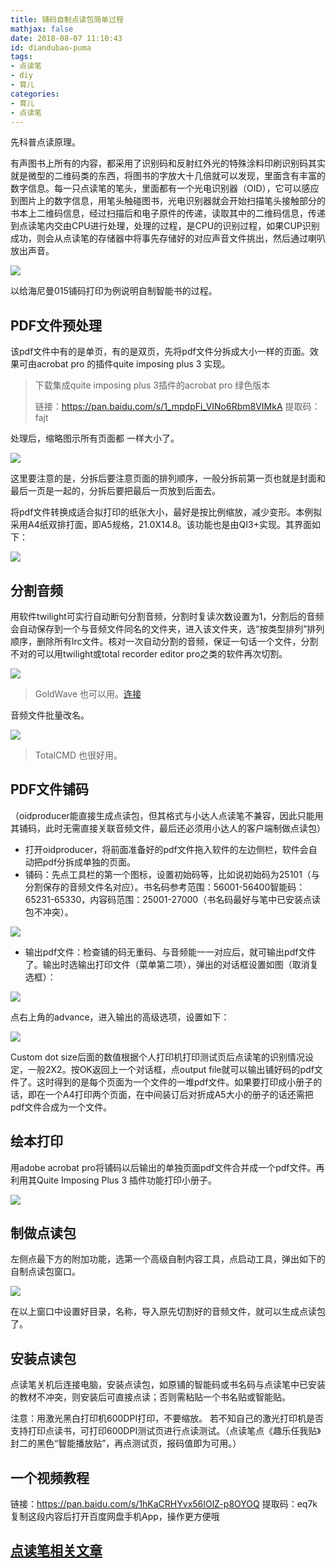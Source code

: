 ```yaml
---
title: 铺码自制点读包简单过程
mathjax: false
date: 2018-08-07 11:10:43
id: diandubao-puma
tags:
- 点读笔
- diy
- 育儿
categories:
- 育儿
- 点读笔
---
```


先科普点读原理。

有声图书上所有的内容，都采用了识别码和反射红外光的特殊涂料印刷识别码其实就是微型的二维码类的东西，将图书的字放大十几倍就可以发现，里面含有丰富的数字信息。每一只点读笔的笔头，里面都有一个光电识别器（OID），它可以感应到图片上的数字信息，用笔头触碰图书，光电识别器就会开始扫描笔头接触部分的书本上二维码信息，经过扫描后和电子原件的传递，读取其中的二维码信息，传递到点读笔内交由CPU进行处理，处理的过程，是CPU的识别过程，如果CUP识别成功，则会从点读笔的存储器中将事先存储好的对应声音文件挑出，然后通过喇叭放出声音。 

<!---more--->

![](https://zymin-1255632454.cos.ap-shanghai.myqcloud.com/baby/bi.png)

以给海尼曼015铺码打印为例说明自制智能书的过程。

## PDF文件预处理

该pdf文件中有的是单页，有的是双页，先将pdf文件分拆成大小一样的页面。效果可由acrobat
pro 的插件quite imposing plus 3 实现。

> 下载集成quite imposing plus 3插件的acrobat  pro 绿色版本
>
> 链接：https://pan.baidu.com/s/1_mpdpFi_VINo6Rbm8VIMkA 
> 提取码：fajt 

处理后，缩略图示所有页面都 一样大小了。

![](https://zymin-1255632454.cos.ap-shanghai.myqcloud.com/baby/66250681ea8dcf32f544af54f0312d5e.jpg)

这里要注意的是，分拆后要注意页面的排列顺序，一般分拆前第一页也就是封面和最后一页是一起的，分拆后要把最后一页放到后面去。

将pdf文件转换成适合拟打印的纸张大小，最好是按比例缩放，减少变形。本例拟采用A4纸双排打面，即A5规格，21.0X14.8。该功能也是由QI3+实现。其界面如下：

![](https://zymin-1255632454.cos.ap-shanghai.myqcloud.com/baby/76e7d44e29e8fcc19ba5e84e4bfccf56.jpg)

## 分割音频

用软件twilight可实行自动断句分割音频，分割时复读次数设置为1，分割后的音频会自动保存到一个与音频文件同名的文件夹，进入该文件夹，选“按类型排列”排列顺序，删除所有lrc文件。核对一次自动分割的音频，保证一句话一个文件，分割不对的可以用twilight或total recorder editor pro之类的软件再次切割。

![](https://zymin-1255632454.cos.ap-shanghai.myqcloud.com/baby/656d9911504b8b92f9ab6adab21b6c4e.jpg)



> GoldWave 也可以用。[连接](https://zymin.cn/arcticle/diandubao-xiaodaren-goldwave.html)



音频文件批量改名。

![](https://zymin-1255632454.cos.ap-shanghai.myqcloud.com/baby/5c6adc93e2a1967df46782436f5ac7c4.jpg)



> TotalCMD 也很好用。



## PDF文件铺码

（oidproducer能直接生成点读包，但其格式与小达人点读笔不兼容，因此只能用其铺码，此时无需直接关联音频文件，最后还必须用小达人的客户端制做点读包）

- 打开oidproducer，将前面准备好的pdf文件拖入软件的左边侧栏，软件会自动把pdf分拆成单独的页面。
- 铺码：先点工具栏的第一个图标，设置初始码等，比如说初始码为25101（与分割保存的音频文件名对应）。书名码参考范围：56001-56400智能码：65231-65330，内容码范围：25001-27000（书名码最好与笔中已安装点读包不冲突）。

![](https://zymin-1255632454.cos.ap-shanghai.myqcloud.com/baby/5e8d0d1990e361c1690d0422411ade3b.jpg)

- 输出pdf文件：检查铺的码无重码、与音频能一一对应后，就可输出pdf文件了。输出时选输出打印文件（菜单第二项），弹出的对话框设置如图（取消复选框）：

![](https://zymin-1255632454.cos.ap-shanghai.myqcloud.com/baby/885ada9e15fa2ea02869ebeba41735a1.jpg)

点右上角的advance，进入输出的高级选项，设置如下：

![](https://zymin-1255632454.cos.ap-shanghai.myqcloud.com/baby/a89e376dfed21938d5b89b188ebd2d33.jpg)

Custom dot
size后面的数值根据个人打印机打印测试页后点读笔的识别情况设定，一般2X2。按OK返回上一个对话框，点output file就可以输出铺好码的pdf文件了。这时得到的是每个页面为一个文件的一堆pdf文件。如果要打印成小册子的话，即在一个A4打印两个页面，在中间装订后对折成A5大小的册子的话还需把pdf文件合成为一个文件。

## 绘本打印

用adobe acrobat pro将铺码以后输出的单独页面pdf文件合并成一个pdf文件。再利用其Quite Imposing Plus 3 插件功能打印小册子。

![](https://zymin-1255632454.cos.ap-shanghai.myqcloud.com/baby/bd6d6cce96fea06086f01e055ec66250.jpg)

## 制做点读包

左侧点最下方的附加功能，选第一个高级自制内容工具，点启动工具，弹出如下的自制点读包窗口。

![](https://zymin-1255632454.cos.ap-shanghai.myqcloud.com/baby/55300a75585cff5e3c5e4fbdfb51a4a7.jpg)

在以上窗口中设置好目录，名称，导入原先切割好的音频文件，就可以生成点读包了。

## 安装点读包

点读笔关机后连接电脑，安装点读包，如原铺的智能码或书名码与点读笔中已安装的教材不冲突，则安装后可直接点读；否则需粘贴一个书名贴或智能贴。

注意：用激光黑白打印机600DPI打印，不要缩放。 若不知自己的激光打印机是否支持打印点读书，可打印600DPI测试页进行点读测试。（点读笔点《趣乐任我贴》封二的黑色“智能播放贴”，再点测试页，报码值即为可用。）  



## 一个视频教程

链接：https://pan.baidu.com/s/1hKaCRHYvx56IOlZ-p8OYOQ
提取码：eq7k
复制这段内容后打开百度网盘手机App，操作更方便哦

## [点读笔相关文章](https://zymin.cn/tags/%E7%82%B9%E8%AF%BB%E7%AC%94/)

